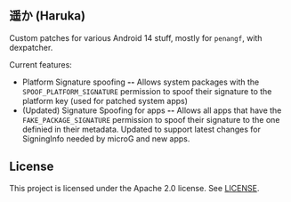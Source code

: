 ## 遥か (Haruka)

Custom patches for various Android 14 stuff, mostly for `penangf`, with dexpatcher.

Current features:
* Platform Signature spoofing **--** Allows system packages with the `SPOOF_PLATFORM_SIGNATURE` permission to spoof their signature to the platform key (used for patched system apps)
* (Updated) Signature Spoofing for apps **--** Allows all apps that have the `FAKE_PACKAGE_SIGNATURE` permission to spoof their signature to the one definied in their metadata. Updated to support latest changes for SigningInfo needed by microG and new apps. 
## License

This project is licensed under the Apache 2.0 license. See [LICENSE](LICENSE).
